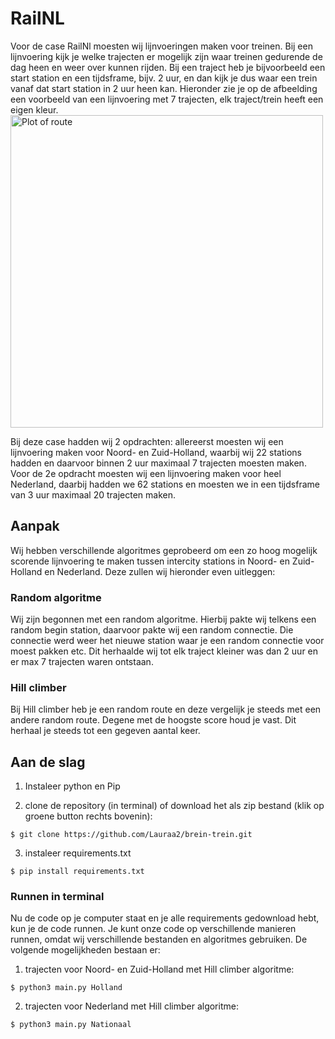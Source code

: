 # RailNL

Voor de case RailNl moesten wij lijnvoeringen maken voor treinen. Bij een lijnvoering kijk je welke trajecten er mogelijk zijn waar treinen gedurende de dag heen en weer over kunnen rijden. Bij een traject heb je bijvoorbeeld een start station en een tijdsframe, bijv. 2 uur, en dan kijk je dus waar een trein vanaf dat start station in 2 uur heen kan. Hieronder zie je op de afbeelding een voorbeeld van een lijnvoering met 7 trajecten, elk traject/trein heeft een eigen kleur. 
<img width="500" alt="Plot of route" src="https://user-images.githubusercontent.com/58465462/122235804-487a1300-cebe-11eb-9a86-a57b5b5f1eb0.png">

Bij deze case hadden wij 2 opdrachten: allereerst moesten wij een lijnvoering maken voor Noord- en Zuid-Holland, waarbij wij 22 stations hadden en daarvoor binnen 2 uur maximaal 7 trajecten moesten maken. Voor de 2e opdracht moesten wij een lijnvoering maken voor heel Nederland, daarbij hadden we 62 stations en moesten we in een tijdsframe van 3 uur maximaal 20 trajecten maken.


## Aanpak
Wij hebben verschillende algoritmes geprobeerd om een zo hoog mogelijk scorende lijnvoering te maken tussen intercity stations in Noord- en Zuid-Holland en Nederland. Deze zullen wij hieronder even uitleggen:


### Random algoritme
Wij zijn begonnen met een random algoritme. Hierbij pakte wij telkens een random begin station, daarvoor pakte wij een random connectie. Die connectie werd weer het nieuwe station waar je een random connectie voor moest pakken etc. Dit herhaalde wij tot elk traject kleiner was dan 2 uur en er max 7 trajecten waren ontstaan.


### Hill climber
Bij Hill climber heb je een random route en deze vergelijk je steeds met een andere random route. Degene met de hoogste score houd je vast. Dit herhaal je steeds tot een gegeven aantal keer.


## Aan de slag 

1. Instaleer python en Pip

2. clone de repository (in terminal) of download het als zip bestand (klik op groene button rechts bovenin):
```
$ git clone https://github.com/Lauraa2/brein-trein.git
```

3. instaleer requirements.txt
```
$ pip install requirements.txt
```


### Runnen in terminal
Nu de code op je computer staat en je alle requirements gedownload hebt, kun je de code runnen. Je kunt onze code op verschillende manieren runnen, omdat wij verschillende bestanden en algoritmes gebruiken. De volgende mogelijkheden bestaan er:

1. trajecten voor Noord- en Zuid-Holland met Hill climber algoritme:
```
$ python3 main.py Holland
```

2. trajecten voor Nederland met Hill climber algoritme:
```
$ python3 main.py Nationaal
```